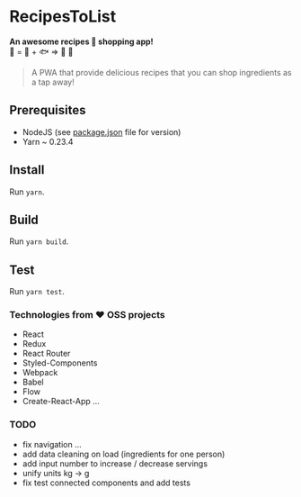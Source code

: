 # RecipesToList

**An awesome recipes :fork_and_knife: shopping app!**  
:sushi: = :rice: +  :fish: => :page_with_curl: :purse:
> A PWA that provide delicious recipes that you can shop ingredients as a tap away!

## Prerequisites

- NodeJS (see [package.json](./package.json) file for version)
- Yarn ~ 0.23.4

## Install

Run `yarn`.

## Build

Run `yarn build`.

## Test

Run `yarn test`.

### Technologies from :heart: OSS projects

- React
- Redux
- React Router
- Styled-Components
- Webpack
- Babel
- Flow
- Create-React-App
...

### TODO

- fix navigation ...
- add data cleaning on load (ingredients for one person)
- add input number to increase / decrease servings
- unify units kg -> g
- fix test connected components and add tests
